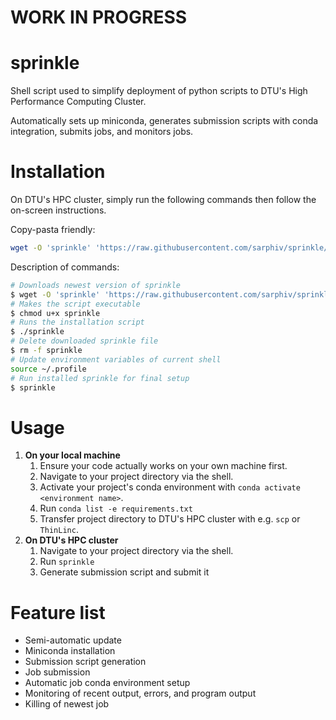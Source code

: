 # WORK IN PROGRESS

# sprinkle
Shell script used to simplify deployment of python scripts to DTU's High Performance Computing Cluster. 

Automatically sets up miniconda, generates submission scripts with conda integration, submits jobs, and monitors jobs. 


# Installation
On DTU's HPC cluster, simply run the following commands then follow the on-screen instructions.

Copy-pasta friendly:
```bash
wget -O 'sprinkle' 'https://raw.githubusercontent.com/sarphiv/sprinkle/main/bin/sprinkle' && chmod u+x sprinkle && ./sprinkle && rm -f sprinkle && source ~/.profile && sprinkle
```

Description of commands:
```bash
# Downloads newest version of sprinkle
$ wget -O 'sprinkle' 'https://raw.githubusercontent.com/sarphiv/sprinkle/main/bin/sprinkle'
# Makes the script executable
$ chmod u+x sprinkle
# Runs the installation script
$ ./sprinkle
# Delete downloaded sprinkle file
$ rm -f sprinkle
# Update environment variables of current shell
source ~/.profile
# Run installed sprinkle for final setup
$ sprinkle
```


# Usage
1. **On your local machine**
    1. Ensure your code actually works on your own machine first.
    0. Navigate to your project directory via the shell.
    0. Activate your project's conda environment with `conda activate <environment name>`.
    0. Run `conda list -e requirements.txt`
    0. Transfer project directory to DTU's HPC cluster with e.g. `scp` or `ThinLinc`. 
2. **On DTU's HPC cluster**
    1. Navigate to your project directory via the shell.
    0. Run `sprinkle`
    0. Generate submission script and submit it


# Feature list
- Semi-automatic update
- Miniconda installation
- Submission script generation
- Job submission
- Automatic job conda environment setup
- Monitoring of recent output, errors, and program output
- Killing of newest job
